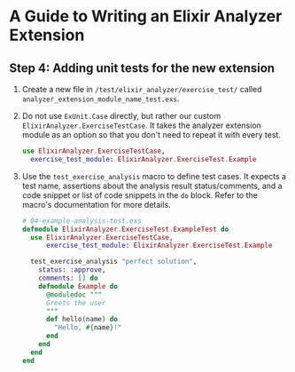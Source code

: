 # A Guide to Writing an Elixir Analyzer Extension

## Step 4: Adding unit tests for the new extension

1. Create a new file in `/test/elixir_analyzer/exercise_test/` called `analyzer_extension_module_name_test.exs`.

2. Do not use `ExUnit.Case` directly, but rather our custom `ElixirAnalyzer.ExerciseTestCase`. It takes the analyzer extension module as an option so that you don't need to repeat it with every test.
    ```elixir
    use ElixirAnalyzer.ExerciseTestCase,
      exercise_test_module: ElixirAnalyzer.ExerciseTest.Example
    ```

3. Use the `test_exercise_analysis` macro to define test cases. It expects a test name, assertions about the analysis result status/comments, and a code snippet or list of code snippets in the `do` block. Refer to the macro's documentation for more details.

    ```elixir
    # 04-example-analysis-test.exs
    defmodule ElixirAnalyzer.ExerciseTest.ExampleTest do
      use ElixirAnalyzer.ExerciseTestCase,
          exercise_test_module: ElixirAnalyzer.ExerciseTest.Example
    
      test_exercise_analysis "perfect solution",
        status: :approve,
        comments: [] do
        defmodule Example do
          @moduledoc """
          Greets the user
          """
          def hello(name) do
            "Hello, #{name}!"
          end
        end
      end
    end
    ```
